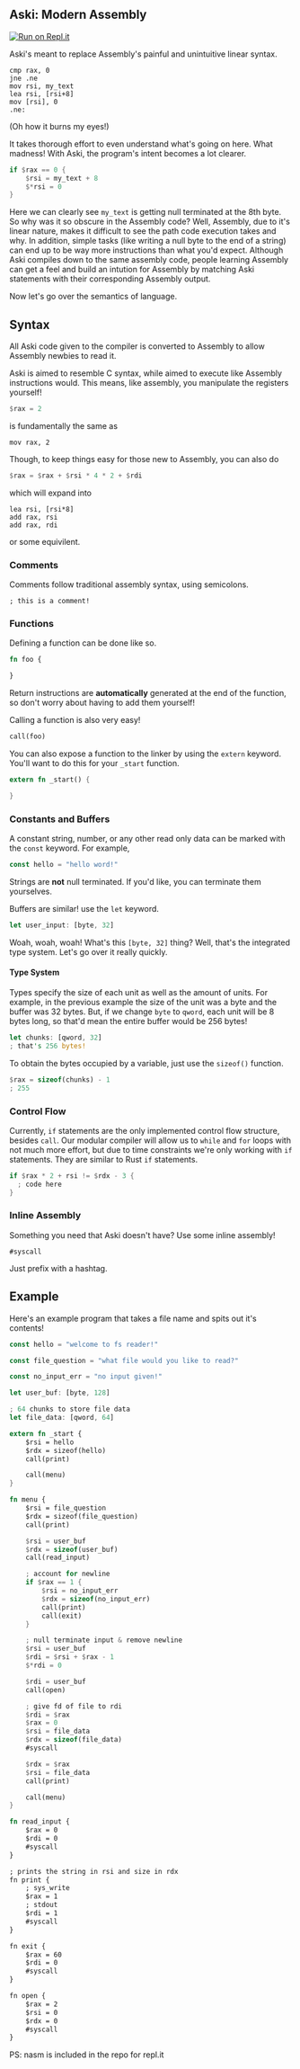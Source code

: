 ## Aski: Modern Assembly

[![Run on Repl.it](https://repl.it/badge/github/pepsipu/aski)](https://repl.it/@pepsipu/aski)

Aski's meant to replace Assembly's painful and unintuitive linear syntax.

```assembly
cmp rax, 0
jne .ne
mov rsi, my_text
lea rsi, [rsi+8]
mov [rsi], 0
.ne:
```

(Oh how it burns my eyes!)

It takes thorough effort to even understand what's going on here. What madness! With Aski, the program's intent becomes a lot clearer.

```rust
if $rax == 0 {
	$rsi = my_text + 8
	$*rsi = 0
}
```

Here we can clearly see `my_text` is getting null terminated at the 8th byte. So why was it so obscure in the Assembly code? Well, Assembly, due to it's linear nature, makes it difficult to see the path code execution takes and why. In addition, simple tasks (like writing a null byte to the end of a string) can end up to be way more instructions than what you'd expect. Although Aski compiles down to the same assembly code, people learning Assembly can get a feel and build an intution for Assembly by matching Aski statements with their corresponding Assembly output.

Now let's go over the semantics of language.

## Syntax

All Aski code given to the compiler is converted to Assembly to allow Assembly newbies to read it.

Aski is aimed to resemble C syntax, while aimed to execute like Assembly instructions would. This means, like assembly, you manipulate the registers yourself!

````rust
$rax = 2
````

 is fundamentally the same as

```assembly
mov rax, 2
```

Though, to keep things easy for those new to Assembly, you can also do

```rust
$rax = $rax + $rsi * 4 * 2 + $rdi
```

which will expand into

```assembly
lea rsi, [rsi*8]
add rax, rsi
add rax, rdi
```

or some equivilent.

### Comments

Comments follow traditional assembly syntax, using semicolons.

```assembly
; this is a comment!
```



### Functions

Defining a function can be done like so.

```rust
fn foo {

}
```

Return instructions are **automatically** generated at the end of the function, so don't worry about having to add them yourself!

Calling a function is also very easy!

```rust
call(foo)
```

You can also expose a function to the linker by using the `extern` keyword. You'll want to do this for your `_start` function.

```rust
extern fn _start() {

}
```

### Constants and Buffers

A constant string, number, or any other read only data can be marked with the `const` keyword. For example,

```rust
const hello = "hello word!"
```

Strings are **not** null terminated. If you'd like, you can terminate them yourselves.

Buffers are similar! use the `let` keyword.

```rust
let user_input: [byte, 32]
```

Woah, woah, woah! What's this `[byte, 32]` thing? Well, that's the integrated type system. Let's go over it really quickly.

#### Type System

Types specify the size of each unit as well as the amount of units. For example, in the previous example the size of the unit was a byte and the buffer was 32 bytes. But, if we change `byte` to `qword`, each unit will be 8 bytes long, so that'd mean the entire buffer would be 256 bytes!

```rust
let chunks: [qword, 32]
; that's 256 bytes!
```

To obtain the bytes occupied by a variable, just use the `sizeof()` function.

````rust
$rax = sizeof(chunks) - 1
; 255
````

### Control Flow

Currently, `if` statements are the only implemented control flow structure, besides `call`. Our modular compiler will allow us to `while` and `for` loops with not much more effort, but due to time constraints we're only working with `if` statements. They are similar to Rust `if` statements.

```rust
if $rax * 2 + rsi != $rdx - 3 {
  ; code here
}
```

### Inline Assembly

Something you need that Aski doesn't have? Use some inline assembly!

```assembly
#syscall
```

Just prefix with a hashtag.

## Example

Here's an example program that takes a file name and spits out it's contents!

```rust
const hello = "welcome to fs reader!"

const file_question = "what file would you like to read?"

const no_input_err = "no input given!"

let user_buf: [byte, 128]

; 64 chunks to store file data
let file_data: [qword, 64]

extern fn _start {
    $rsi = hello
    $rdx = sizeof(hello)
    call(print)

    call(menu)
}

fn menu {
    $rsi = file_question
    $rdx = sizeof(file_question)
    call(print)

    $rsi = user_buf
    $rdx = sizeof(user_buf)
    call(read_input)

    ; account for newline
    if $rax == 1 {
        $rsi = no_input_err
        $rdx = sizeof(no_input_err)
        call(print)
        call(exit)
    }

    ; null terminate input & remove newline
    $rsi = user_buf
    $rdi = $rsi + $rax - 1
    $*rdi = 0

    $rdi = user_buf
    call(open)

    ; give fd of file to rdi
    $rdi = $rax
    $rax = 0
    $rsi = file_data
    $rdx = sizeof(file_data)
    #syscall

    $rdx = $rax
    $rsi = file_data
    call(print)

    call(menu)
}

fn read_input {
    $rax = 0
    $rdi = 0
    #syscall
}

; prints the string in rsi and size in rdx
fn print {
    ; sys_write
    $rax = 1
    ; stdout
    $rdi = 1
    #syscall
}

fn exit {
    $rax = 60
    $rdi = 0
    #syscall
}

fn open {
    $rax = 2
    $rsi = 0
    $rdx = 0
    #syscall
}
```

PS: nasm is included in the repo for repl.it
